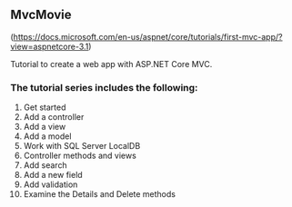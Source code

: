 ## MvcMovie 
(https://docs.microsoft.com/en-us/aspnet/core/tutorials/first-mvc-app/?view=aspnetcore-3.1)

Tutorial to create a web app with ASP.NET Core MVC.

### The tutorial series includes the following:

1. Get started
1. Add a controller
1. Add a view
1. Add a model
1. Work with SQL Server LocalDB
1. Controller methods and views
1. Add search
1. Add a new field
1. Add validation
1. Examine the Details and Delete methods
